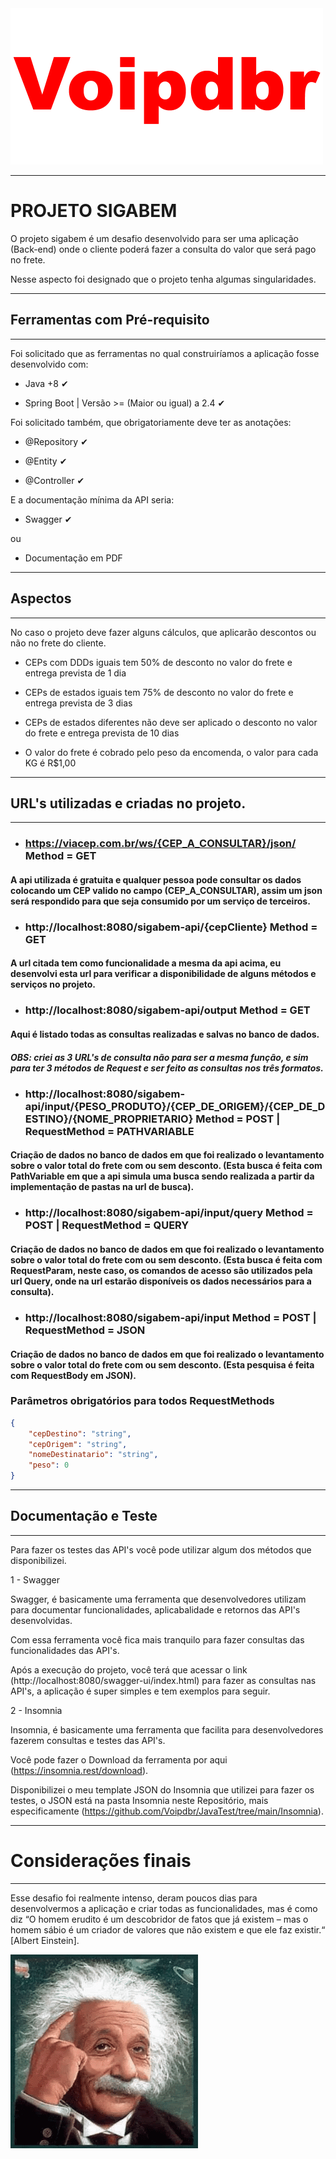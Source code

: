 <img src="../images/voip.gif" width="500px"/>

---

# PROJETO SIGABEM

O projeto sigabem é um desafio desenvolvido para ser uma aplicação (Back-end) onde o cliente poderá fazer a consulta do valor que será pago no frete.

Nesse aspecto foi designado que o projeto tenha algumas singularidades.

---

## Ferramentas com Pré-requisito

---

Foi solicitado que as ferramentas no qual construiríamos a aplicação fosse desenvolvido com:

- Java +8 ✔

- Spring Boot | Versão >= (Maior ou igual) a 2.4 ✔

Foi solicitado também, que obrigatoriamente deve ter as anotações:

- @Repository ✔

- @Entity ✔

- @Controller ✔

E a documentação mínima da API seria:

- Swagger ✔

ou

- Documentação em PDF

---

## Aspectos

---

No caso o projeto deve fazer alguns cálculos, que aplicarão descontos ou não no frete do cliente.

- CEPs com DDDs iguais tem 50% de desconto no valor do frete e entrega prevista de 1 dia

- CEPs de estados iguais tem 75% de desconto no valor do frete e entrega prevista de 3 dias

- CEPs de estados diferentes não deve ser aplicado o desconto no valor do frete e entrega prevista de 10 dias

- O valor do frete é cobrado pelo peso da encomenda, o valor para cada KG é R$1,00

---

## URL's utilizadas e criadas no projeto.

---

- ### https://viacep.com.br/ws/{CEP_A_CONSULTAR}/json/ Method = GET

#### A api utilizada é gratuita e qualquer pessoa pode consultar os dados colocando um CEP valido no campo (CEP_A_CONSULTAR), assim um json será respondido para que seja consumido por um serviço de terceiros.

- ### http://localhost:8080/sigabem-api/{cepCliente} Method = GET

#### A url citada tem como funcionalidade a mesma da api acima, eu desenvolvi esta url para verificar a disponibilidade de alguns métodos e serviços no projeto.

- ### http://localhost:8080/sigabem-api/output Method = GET

#### Aqui é listado todas as consultas realizadas e salvas no banco de dados.

##### OBS: criei as 3 URL's de consulta não para ser a mesma função, e sim para ter 3 métodos de Request e ser feito as consultas nos três formatos. 

- ### http://localhost:8080/sigabem-api/input/{PESO_PRODUTO}/{CEP_DE_ORIGEM}/{CEP_DE_DESTINO}/{NOME_PROPRIETARIO} Method = POST | RequestMethod = PATHVARIABLE

#### Criação de dados no banco de dados em que foi realizado o levantamento sobre o valor total do frete com ou sem desconto. (Esta busca é feita com PathVariable em que a api simula uma busca sendo realizada a partir da implementação de pastas na url de busca).

- ### http://localhost:8080/sigabem-api/input/query Method = POST | RequestMethod = QUERY

#### Criação de dados no banco de dados em que foi realizado o levantamento sobre o valor total do frete com ou sem desconto. (Esta busca é feita com RequestParam, neste caso, os comandos de acesso são utilizados pela url Query, onde na url estarão disponíveis os dados necessários para a consulta).

- ###  http://localhost:8080/sigabem-api/input Method = POST | RequestMethod = JSON

#### Criação de dados no banco de dados em que foi realizado o levantamento sobre o valor total do frete com ou sem desconto. (Esta pesquisa é feita com RequestBody em JSON).

### Parâmetros obrigatórios para todos RequestMethods

```json
{
    "cepDestino": "string",
    "cepOrigem": "string",
    "nomeDestinatario": "string",
    "peso": 0
}
```

---

## Documentação e Teste

---

Para fazer os testes das API's você pode utilizar algum dos métodos que disponibilizei.

1 - Swagger

Swagger, é basicamente uma ferramenta que desenvolvedores utilizam para documentar funcionalidades, aplicabalidade e retornos das API's desenvolvidas.

Com essa ferramenta você fica mais tranquilo para fazer consultas das funcionalidades das API's.

Após a execução do projeto, você terá que acessar o link (http://localhost:8080/swagger-ui/index.html) para fazer as consultas nas API's, a aplicação é super simples e tem exemplos para seguir.

2 - Insomnia

Insomnia, é basicamente uma ferramenta que facilita para desenvolvedores fazerem consultas e testes das API's.

Você pode fazer o Download da ferramenta por aqui (https://insomnia.rest/download).

Disponibilizei o meu template JSON do Insomnia que utilizei para fazer os testes, o JSON está na pasta Insomnia neste Repositório, mais especificamente (https://github.com/Voipdbr/JavaTest/tree/main/Insomnia).

---

# Considerações finais

---

Esse desafio foi realmente intenso, deram poucos dias para desenvolvermos a aplicação e criar todas as funcionalidades, mas é como diz “O homem erudito é um descobridor de fatos que já existem – mas o homem sábio é um criador de valores que não existem e que ele faz existir.“ [Albert Einstein].

<img src="../images/albert.gif" width="300px"/>
